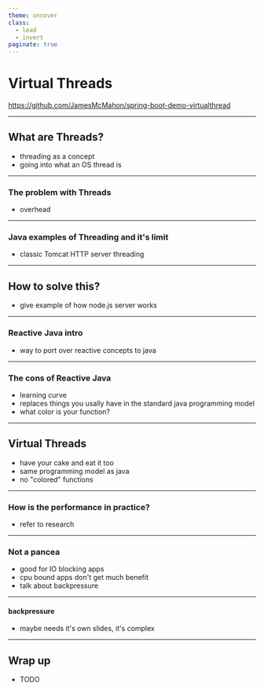 ```yaml
---
theme: uncover
class:
  - lead
  - invert
paginate: true
---
```


[//]: # (© 2025 by James McMahon. All Rights Reserved.)

[//]: # (run using `marp slide-deck.md -o slides.html --html --allow-local-files -w`)

# Virtual Threads

https://github.com/JamesMcMahon/spring-boot-demo-virtualthread

---

## What are Threads?

- threading as a concept
- going into what an OS thread is

---

### The problem with Threads

- overhead

---

### Java examples of Threading and it's limit

- classic Tomcat HTTP server threading

---

## How to solve this?

- give example of how node.js server works

---

### Reactive Java intro

- way to port over reactive concepts to java

---

### The cons of Reactive Java

- learning curve
- replaces things you usally have in the standard java programming model
- what color is your function?

---

## Virtual Threads

- have your cake and eat it too
- same programming model as java
- no "colored" functions

---

### How is the performance in practice?

- refer to research

---

### Not a pancea

- good for IO blocking apps
- cpu bound apps don't get much benefit
- talk about backpressure

---

#### backpressure

- maybe needs it's own slides, it's complex

---

## Wrap up

- TODO